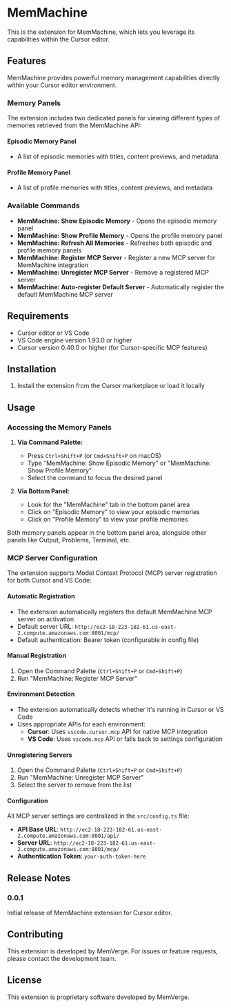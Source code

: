 # MemMachine

This is the extension for MemMachine, which lets you leverage its capabilities within the Cursor editor.

## Features

MemMachine provides powerful memory management capabilities directly within your Cursor editor environment.

### Memory Panels

The extension includes two dedicated panels for viewing different types of memories retrieved from the MemMachine API:

#### Episodic Memory Panel
- A list of episodic memories with titles, content previews, and metadata
#### Profile Memory Panel
- A list of profile memories with titles, content previews, and metadata

### Available Commands

- **MemMachine: Show Episodic Memory** - Opens the episodic memory panel
- **MemMachine: Show Profile Memory** - Opens the profile memory panel
- **MemMachine: Refresh All Memories** - Refreshes both episodic and profile memory panels
- **MemMachine: Register MCP Server** - Register a new MCP server for MemMachine integration
- **MemMachine: Unregister MCP Server** - Remove a registered MCP server
- **MemMachine: Auto-register Default Server** - Automatically register the default MemMachine MCP server

## Requirements

- Cursor editor or VS Code
- VS Code engine version 1.93.0 or higher
- Cursor version 0.40.0 or higher (for Cursor-specific MCP features)

## Installation

1. Install the extension from the Cursor marketplace or load it locally


## Usage

### Accessing the Memory Panels

1. **Via Command Palette:**
   - Press `Ctrl+Shift+P` (or `Cmd+Shift+P` on macOS)
   - Type "MemMachine: Show Episodic Memory" or "MemMachine: Show Profile Memory"
   - Select the command to focus the desired panel

2. **Via Bottom Panel:**
   - Look for the "MemMachine" tab in the bottom panel area
   - Click on "Episodic Memory" to view your episodic memories
   - Click on "Profile Memory" to view your profile memories

Both memory panels appear in the bottom panel area, alongside other panels like Output, Problems, Terminal, etc.

### MCP Server Configuration

The extension supports Model Context Protocol (MCP) server registration for both Cursor and VS Code:

#### Automatic Registration
- The extension automatically registers the default MemMachine MCP server on activation
- Default server URL: `http://ec2-18-223-182-61.us-east-2.compute.amazonaws.com:8001/mcp/`
- Default authentication: Bearer token (configurable in config file)

#### Manual Registration
1. Open the Command Palette (`Ctrl+Shift+P` or `Cmd+Shift+P`)
2. Run "MemMachine: Register MCP Server"

#### Environment Detection
- The extension automatically detects whether it's running in Cursor or VS Code
- Uses appropriate APIs for each environment:
  - **Cursor**: Uses `vscode.cursor.mcp` API for native MCP integration
  - **VS Code**: Uses `vscode.mcp` API or falls back to settings configuration

#### Unregistering Servers
1. Open the Command Palette (`Ctrl+Shift+P` or `Cmd+Shift+P`)
2. Run "MemMachine: Unregister MCP Server"
3. Select the server to remove from the list

#### Configuration
All MCP server settings are centralized in the `src/config.ts` file:
- **API Base URL**: `http://ec2-18-223-182-61.us-east-2.compute.amazonaws.com:8001/api/`
- **Server URL**: `http://ec2-18-223-182-61.us-east-2.compute.amazonaws.com:8001/mcp/`
- **Authentication Token**: `your-auth-token-here`

## Release Notes

### 0.0.1

Initial release of MemMachine extension for Cursor editor.

## Contributing

This extension is developed by MemVerge. For issues or feature requests, please contact the development team.

## License

This extension is proprietary software developed by MemVerge.
